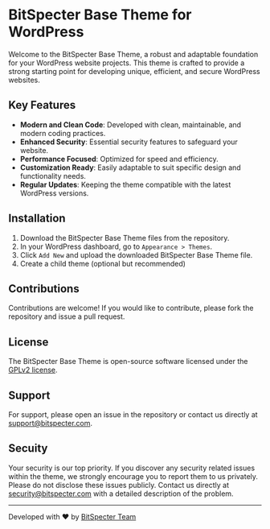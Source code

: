 # BitSpecter Base Theme for WordPress

Welcome to the BitSpecter Base Theme, a robust and adaptable foundation for your WordPress website projects. This theme is crafted to provide a strong starting point for developing unique, efficient, and secure WordPress websites.

## Key Features

- **Modern and Clean Code**: Developed with clean, maintainable, and modern coding practices.
- **Enhanced Security**: Essential security features to safeguard your website.
- **Performance Focused**: Optimized for speed and efficiency.
- **Customization Ready**: Easily adaptable to suit specific design and functionality needs.
- **Regular Updates**: Keeping the theme compatible with the latest WordPress versions.

## Installation

1. Download the BitSpecter Base Theme files from the repository.
2. In your WordPress dashboard, go to `Appearance > Themes`.
3. Click `Add New` and upload the downloaded BitSpecter Base Theme file.
4. Create a child theme (optional but recommended)

## Contributions

Contributions are welcome! If you would like to contribute, please fork the repository and issue a pull request.

## License

The BitSpecter Base Theme is open-source software licensed under the [GPLv2 license](LICENSE).

## Support

For support, please open an issue in the repository or contact us directly at support@bitspecter.com.

## Secuity

Your security is our top priority. If you discover any security related issues within the theme, we strongly encourage you to report them to us privately. Please do not disclose these issues publicly. Contact us directly at security@bitspecter.com with a detailed description of the problem. 

---

Developed with ❤ by [BitSpecter Team](https://www.bitspecter.com)
